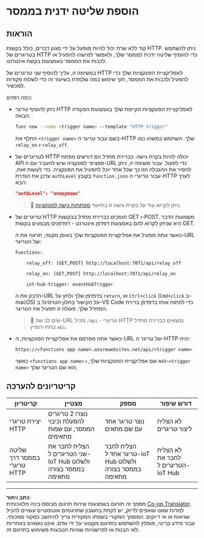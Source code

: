 <!--
CO_OP_TRANSLATOR_METADATA:
{
  "original_hash": "c24b6e4d90501c9199f2ceb6a648a337",
  "translation_date": "2025-08-27T21:20:08+00:00",
  "source_file": "2-farm/lessons/5-migrate-application-to-the-cloud/assignment.md",
  "language_code": "he"
}
-->
# הוספת שליטה ידנית בממסר

## הוראות

קוד ללא שרת יכול להיות מופעל על ידי מגוון דברים, כולל בקשות HTTP. ניתן להשתמש בטריגרים של HTTP כדי להוסיף שליטה ידנית לממסר שלך, ולאפשר למישהו להפעיל או לכבות את הממסר באמצעות בקשת אינטרנט.

במשימה זו, עליך להוסיף שני טריגרים של HTTP לאפליקציית הפונקציות שלך כדי להפעיל ולכבות את הממסר, תוך שימוש במה שלמדת בשיעור זה כדי לשלוח פקודות למכשיר.

כמה רמזים:

* ניתן להוסיף טריגר HTTP לאפליקציית הפונקציות הקיימת שלך באמצעות הפקודה הבאה:

    ```sh
    func new --name <trigger name> --template "HTTP trigger"
    ```

    החלף את `<trigger name>` בשם עבור טריגר ה-HTTP שלך. השתמש במשהו כמו `relay_on` ו-`relay_off`.

* לטריגרים של HTTP יכולה להיות בקרת גישה. כברירת מחדל הם דורשים מפתח API ספציפי לפונקציה שיש להעביר עם ה-URL כדי לפעול. עבור משימה זו, ניתן להסיר את ההגבלה הזו כך שכל אחד יוכל להפעיל את הפונקציה. כדי לעשות זאת, עדכן את הגדרת `authLevel` בקובץ `function.json` עבור טריגרי ה-HTTP לערך הבא:

    ```json
    "authLevel": "anonymous"
    ```

    > 💁 ניתן לקרוא עוד על בקרת גישה זו בתיעוד [מפתחות גישה לפונקציות](https://docs.microsoft.com/azure/azure-functions/functions-bindings-http-webhook-trigger?WT.mc_id=academic-17441-jabenn#authorization-keys).

* טריגרים של HTTP תומכים כברירת מחדל בבקשות GET ו-POST. משמעות הדבר היא שניתן לקרוא להם באמצעות דפדפן אינטרנט - דפדפנים מבצעים בקשות GET.

    כאשר אתה מפעיל את אפליקציית הפונקציות שלך באופן מקומי, תראה את ה-URL של הטריגר:

    ```output
    Functions:

        relay_off: [GET,POST] http://localhost:7071/api/relay_off

        relay_on: [GET,POST] http://localhost:7071/api/relay_on

        iot-hub-trigger: eventHubTrigger
    ```

    הדבק את ה-URL בדפדפן שלך ולחץ על `return`, או `Ctrl+click` (`Cmd+click` ב-macOS) על הקישור בחלון הטרמינל ב-VS Code כדי לפתוח אותו בדפדפן ברירת המחדל שלך. פעולה זו תפעיל את הטריגר.

    > 💁 שים לב שה-URL מכיל `/api` - טריגרי HTTP נמצאים כברירת מחדל בתת-דומיין `api`.

* כאשר אתה מפרסם את אפליקציית הפונקציות, ה-URL של טריגר ה-HTTP יהיה:

    `https://<functions app name>.azurewebsites.net/api/<trigger name>`

    כאשר `<functions app name>` הוא שם אפליקציית הפונקציות שלך, ו-`<trigger name>` הוא שם הטריגר שלך.

## קריטריונים להערכה

| קריטריון | מצטיין | מספק | דורש שיפור |
| -------- | ------- | ----- | ---------- |
| יצירת טריגרי HTTP | נוצרו 2 טריגרים להפעלת וכיבוי הממסר, עם שמות מתאימים | נוצר טריגר אחד עם שם מתאים | לא הצליח ליצור טריגרים |
| שליטה בממסר דרך טריגרי HTTP | הצליח לחבר את שני הטריגרים ל-IoT Hub ולשלוט בממסר בצורה מתאימה | הצליח לחבר טריגר אחד ל-IoT Hub ולשלוט בממסר בצורה מתאימה | לא הצליח לחבר את הטריגרים ל-IoT Hub |

---

**כתב ויתור**:  
מסמך זה תורגם באמצעות שירות תרגום מבוסס בינה מלאכותית [Co-op Translator](https://github.com/Azure/co-op-translator). למרות שאנו שואפים לדיוק, יש לקחת בחשבון שתרגומים אוטומטיים עשויים להכיל שגיאות או אי דיוקים. המסמך המקורי בשפתו המקורית צריך להיחשב כמקור סמכותי. עבור מידע קריטי, מומלץ להשתמש בתרגום מקצועי על ידי אדם. איננו נושאים באחריות לאי הבנות או לפרשנויות שגויות הנובעות משימוש בתרגום זה.